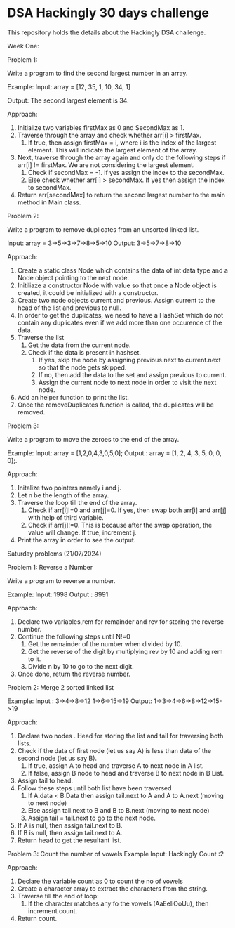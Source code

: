 # DSA Hackingly 30 days challenge 

This repository holds the details about the Hackingly DSA challenge.

Week One:

Problem 1:

Write a program to find the second largest number in an array.

Example:
Input: array = [12, 35, 1, 10, 34, 1]

Output: The second largest element is 34.

Approach:
1. Initialize two variables firstMax as 0 and SecondMax as 1.
2. Traverse through the array and check whether arr[i] > firstMax.
   1. If true, then assign firstMax = i, where i is the index of the largest element. This will indicate the largest element of the array.
3. Next, traverse through the array again and only do the following steps if arr[i] != firstMax. We are not considering the largest element.
   1. Check if secondMax = -1. if yes assign the index to the secondMax.
   2. Else check whether arr[i] > secondMax. If yes then assign the index to secondMax.
4. Return arr[secondMax] to return the second largest number to the main method in Main class.

Problem 2:

Write a program to remove duplicates from an unsorted linked list.

Input: array =  3->5->3->7->8->5->10
Output: 3->5->7->8->10

Approach:
1. Create a static class Node which contains the data of int data type and a Node object pointing to the next node.
2. Initiliaze a constructor Node with value so that once a Node object is created, it could be initialized with a constructor.
3. Create two node objects current and previous. Assign current to the head of the list and previous to null.
4. In order to get the duplicates, we need to have a HashSet which do not contain any duplicates even if we add more than one occurence of the data.
5. Traverse the list
   1. Get the data from the current node.
   2. Check if the data is present in hashset.
      1. If yes, skip the node by assigning previous.next to current.next so that the node gets skipped.
      2. If no, then add the data to the set and assign previous to current.
      3. Assign the current node to next node in order to visit the next node.
6. Add an helper function to print the list.
7. Once the removeDuplicates function is called, the duplicates will be removed.


Problem 3:

Write a program to move the zeroes to the end of the array.

Example:
Input: array = [1,2,0,4,3,0,5,0];
Output : array = [1, 2, 4, 3, 5, 0, 0, 0];.

Approach:
1. Initalize two pointers namely i and j. 
2. Let n be the length of the array.
3. Traverse the loop till the end of the array.
   1. Check if arr[i]!=0 and arr[j]=0. If yes, then swap both arr[i] and arr[j] with help of third variable.
   2. Check if arr[j]!=0. This is because after the swap operation, the value will change. If true, increment j.
4. Print the array in order to see the output.

Saturday problems (21/07/2024)

Problem 1: Reverse a Number

Write a program to reverse a number.

Example:
Input: 1998
Output : 8991

Approach:
1. Declare two variables,rem for remainder and rev for storing the reverse number.
2. Continue the following steps until N!=0
   1. Get the remainder of the number when divided by 10.
   2. Get the reverse of the digit by multiplying rev by 10 and adding rem to it.
   3. Divide n by 10 to go to the next digit.
3. Once done, return the reverse number.

Problem 2: Merge 2 sorted linked list

Example: 
Input : 3->4->8->12
1->6->15->19
Output: 1->3->4->6->8->12->15->19

Approach:
1. Declare two nodes . Head for storing the list and tail for traversing both lists.
2. Check if the data of first node (let us say A) is less than data of the second node (let us say B).
   1. If true, assign A to head and traverse A to next node in A list.
   2. If false, assign B node to head and traverse B to next node in B List.
3. Assign tail to head.
4. Follow these steps until both list have been traversed
   1. If A.data < B.Data then assign tail.next to A and A to A.next (moving to next node)
   2. Else assign tail.next to B and B to B.next (moving to next node)
   3. Assign tail = tail.next to go to the next node.
5. If A is null, then assign tail.next to B.
6. If B is null, then assign tail.next to A.
7. Return head to get the resultant list.

Problem 3: Count the number of vowels
Example Input: Hackingly
Count :2

Approach:
1. Declare the variable count as 0 to count the no of vowels
2. Create a character array to extract the characters from the string.
3. Traverse till the end of loop:
   1. If the character matches any fo the vowels (AaEeIiOoUu), then increment count.
4. Return count.

